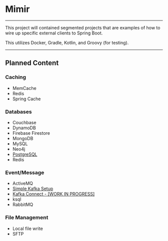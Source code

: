 # Mimir

---

This project will contained segmented projects that are examples of
how to wire up specific external clients to Spring Boot.

This utilizes Docker, Gradle, Kotlin, and Groovy (for testing).

---

## Planned Content

### Caching
* MemCache
* Redis
* Spring Cache

### Databases
* Couchbase
* DynamoDB
* Firebase Firestore
* MongoDB
* MySQL
* Neo4j
* [PostgreSQL](https://github.com/violabs/mimir/tree/main/postgres)
* Redis

### Event/Message
* ActiveMQ
* [Simple Kafka Setup](https://github.com/violabs/mimir/tree/main/simpleKafka)
* [Kafka Connect - [WORK IN PROGRESS]](https://github.com/violabs/mimir/tree/main/kafkaConnect)
* ksql
* RabbitMQ

### File Management
* Local file write
* SFTP

